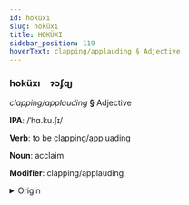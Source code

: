 ```yaml
---
id: hoküxı
slug: hoküxı
title: HOKÜXI
sidebar_position: 119
hoverText: clapping/applauding § Adjective
---
```


### hoküxı&emsp;<span kind="abugida">ɂɔʄɋȷ</span>

*clapping/applauding* **§** Adjective

**IPA**: /ˈhɑ.ku.ʃɪ/

**Verb**: to be clapping/appluading

**Noun**: acclaim

**Modifier**: clapping/applauding

<details>
    <summary>Origin</summary>
    Japanese は​くしゅ hakushu [ha̠kɯ̟̊ᵝɕɨᵝ]<br/>
    <em>Japonic Language Family</em>
</details>